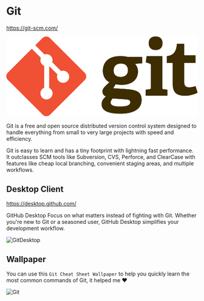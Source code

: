 # Git

https://git-scm.com/

![Git Logo](images/git-logo.png?raw=true "Git Logo")

Git is a free and open source distributed version control system designed to handle everything from small to very large projects with speed and efficiency.

Git is easy to learn and has a tiny footprint with lightning fast performance. It outclasses SCM tools like Subversion, CVS, Perforce, and ClearCase with features like cheap local branching, convenient staging areas, and multiple workflows.

## Desktop Client
https://desktop.github.com/

GitHub Desktop
Focus on what matters instead of fighting with Git. Whether you're new to Git or a seasoned user, GitHub Desktop simplifies your development workflow.

![GitDesktop](images/github-desktop-screenshot.png?raw=true "GitDesktop")

## Wallpaper
You can use this `Git Cheat Sheet Wallpaper` to help you quickly learn the most common commands of Git, it helped me ♥

![Git](images/git-cheatsheet-wallpaper.png?raw=true "Git")
